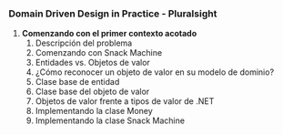 ### Domain Driven Design in Practice - Pluralsight

1. **Comenzando con el primer contexto acotado**
    1. Descripción del problema
    2. Comenzando con Snack Machine
    3. Entidades vs. Objetos de valor
    4. ¿Cómo reconocer un objeto de valor en su modelo de dominio?
    5. Clase base de entidad
    6. Clase base del objeto de valor
    7. Objetos de valor frente a tipos de valor de .NET
    8. Implementando la clase Money
    9. Implementando la clase Snack Machine
    
    